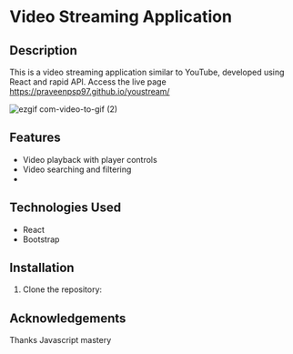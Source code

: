 # Video Streaming Application



## Description

This is a video streaming application similar to YouTube, developed using React and rapid API. 
Access the live page https://praveenpsp97.github.io/youstream/


![ezgif com-video-to-gif (2)](https://github.com/PraveenPSp97/youstream/assets/52876166/a7259979-b28a-434a-81b8-85ceac9508e4)


## Features


- Video playback with player controls
- Video searching and filtering
- 

## Technologies Used

- React
- Bootstrap


## Installation

1. Clone the repository:

## Acknowledgements

Thanks Javascript mastery

